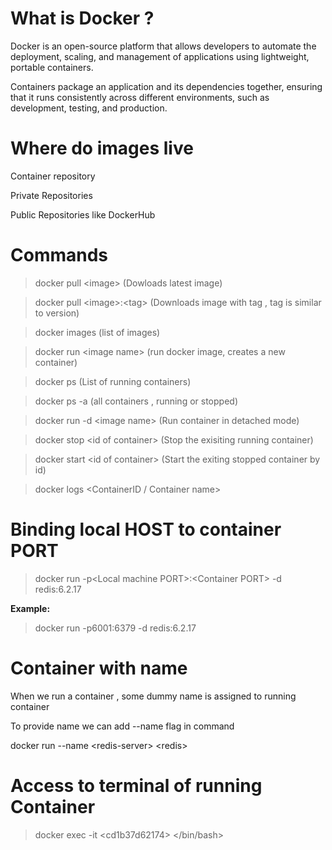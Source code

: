 # What is Docker ?

Docker is an open-source platform that allows developers to automate the deployment, scaling, and management of applications using lightweight, portable containers. 

Containers package an application and its dependencies together, ensuring that it runs consistently across different environments, such as development, testing, and production.

# Where do images live

Container repository

Private Repositories

Public Repositories like DockerHub


# Commands

 > docker pull \<image\> (Dowloads latest image)

 > docker pull \<image\>:\<tag\> (Downloads image with tag , tag is similar to version)
 
 > docker images (list of images)

 > docker run \<image name\> (run docker image, creates a new container)

 > docker ps (List of running containers)

 > docker ps -a (all containers , running or stopped)

 > docker run -d \<image name\> (Run container in detached mode)

 > docker stop \<id of container\> (Stop the exisiting running container)

 > docker start \<id of container\> (Start the exiting stopped container by id)

 > docker logs \<ContainerID / Container name\>

# Binding local HOST to container PORT

> docker run -p\<Local machine PORT\>:\<Container PORT\> -d redis:6.2.17

**Example:**

> docker run -p6001:6379 -d redis:6.2.17

# Container with name

When we run a container , some dummy name is assigned to running container

To provide name we can add --name flag in command

docker run --name \<redis-server\> \<redis\>

# Access to terminal of running Container

> docker exec -it \<cd1b37d62174\> \</bin/bash\>


